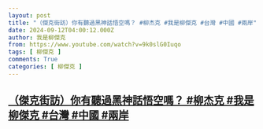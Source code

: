 ```yaml
---
layout: post
title: "（傑克街訪）你有聽過黑神話悟空嗎？ #柳杰克 #我是柳傑克 #台灣 #中國 #兩岸"
date: 2024-09-12T04:00:12.000Z
author: 我是柳傑克
from: https://www.youtube.com/watch?v=9k0slG0Iuqo
tags: [ 柳傑克 ]
comments: True
categories: [ 柳傑克 ]
---
```

<!--1726113612000-->
[（傑克街訪）你有聽過黑神話悟空嗎？ #柳杰克 #我是柳傑克 #台灣 #中國 #兩岸](https://www.youtube.com/watch?v=9k0slG0Iuqo)
------

<div>

</div>
